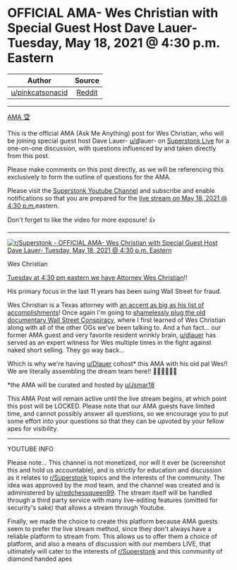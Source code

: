 OFFICIAL AMA- Wes Christian with Special Guest Host Dave Lauer- Tuesday, May 18, 2021 @ 4:30 p.m. Eastern
=========================================================================================================

| Author       | Source       | 
| :-------------: |:-------------:|
|  [u/pinkcatsonacid](https://www.reddit.com/user/pinkcatsonacid/) | [Reddit](https://www.reddit.com/r/Superstonk/comments/nczgbc/official_ama_wes_christian_with_special_guest/) | 

---

[AMA 🏆](https://www.reddit.com/r/Superstonk/search?q=flair_name%3A%22AMA%20%F0%9F%8F%86%22&restrict_sr=1)

This is the official AMA (Ask Me Anything) post for Wes Christian, who will be joining special guest host Dave Lauer- [u/d](https://www.reddit.com/u/jsmar18/)lauer- on [Superstonk Live](https://www.youtube.com/channel/UCI4EET9NJPWxUuXGlG6fxPA) for a one-on-one discussion, with questions influenced by and taken directly from this post.

Please make comments on this post directly, as we will be referencing this exclusively to form the outline of questions for the AMA.

Please visit the [Superstonk Youtube Channel](https://youtu.be/2rJujnpKiqM) and subscribe and enable notifications so that you are prepared for the [live stream on May 18, 2021 @ 4:30 p.m.](https://youtu.be/2rJujnpKiqM)eastern.

Don't forget to like the video for more exposure! 👍

---

[![r/Superstonk - OFFICIAL AMA- Wes Christian with Special Guest Host Dave Lauer- Tuesday, May 18, 2021 @ 4:30 p.m. Eastern](https://preview.redd.it/zw5a517hs6z61.png?width=170&format=png&auto=webp&s=569504eb49246cae1e7b869684ae36057ce46963)](https://preview.redd.it/zw5a517hs6z61.png?width=170&format=png&auto=webp&s=569504eb49246cae1e7b869684ae36057ce46963)

Wes Christian

[Tuesday at 4:30 pm eastern we have Attorney Wes Christian](http://www.csj-law.com/attorneys/jchristian.html)!!

His primary focus in the last 11 years has been suing Wall Street for fraud.

Wes Christian is a Texas attorney with [an accent as big as his list of accomplishments](http://www.csj-law.com/attorneys/jchristian.html)! Once again I'm going to [shamelessly plug the old documentary Wall Street Conspiracy](https://youtu.be/Kpyhnmd-ZbU), where I first learned of Wes Christian along with all of the other OGs we've been talking to. And a fun fact... our former AMA guest and very favorite resident wrinkly brain, [u/dlauer](https://www.reddit.com/u/dlauer/) has served as an expert witness for Wes multiple times in the fight against naked short selling. They go way back...

Which is why we're having [u/Dlauer](https://www.reddit.com/u/Dlauer/) cohost* this AMA with his old pal Wes!! We are literally assembling the dream team here!! 🚀🚀🚀🚀🚀🚀

*the AMA will be curated and hosted by [u/Jsmar18](https://www.reddit.com/u/Jsmar18/)

This AMA Post will remain active until the live stream begins, at which point this post will be LOCKED. Please note that our AMA guests have limited time, and cannot possibly answer all questions, so we encourage you to put some effort into your questions so that they can be upvoted by your fellow apes for visibility.

---

YOUTUBE INFO

Please note... This channel is not monetized, nor will it ever be (screenshot this and hold us accountable), and is strictly for education and discussion as it relates to [r/Superstonk](https://www.reddit.com/r/Superstonk/) topics and the interests of the community. The idea was approved by the mod team, and the channel was created and is administered by [u/redchessqueen99](https://www.reddit.com/u/redchessqueen99/). The stream itself will be handled through a third party service with many live-editing features (omitted for security's sake) that allows a stream through Youtube.

Finally, we made the choice to create this platform because AMA guests seem to prefer the live stream method, since they don't always have a reliable platform to stream from. This allows us to offer them a choice of platform, and also a means of discussion with our members LIVE, that ultimately will cater to the interests of [r/Superstonk](https://www.reddit.com/r/Superstonk/) and this community of diamond handed apes
